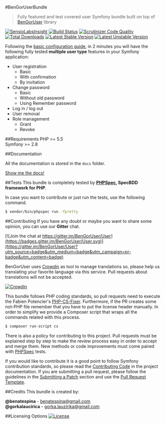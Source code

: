 #BenGorUserBundle
> Fully featured and test covered user Symfony bundle built on top of [BenGorUser][6] library

[![SensioLabsInsight](https://insight.sensiolabs.com/projects/5a2ac745-59f8-47b9-806a-6d1f4f9c96a6/mini.png)](https://insight.sensiolabs.com/projects/5a2ac745-59f8-47b9-806a-6d1f4f9c96a6)
[![Build Status](https://travis-ci.org/BenGorUser/UserBundle.svg?branch=master)](https://travis-ci.org/BenGorUser/UserBundle)
[![Scrutinizer Code Quality](https://scrutinizer-ci.com/g/BenGorUser/UserBundle/badges/quality-score.png?b=master)](https://scrutinizer-ci.com/g/BenGorUser/UserBundle/?branch=master)
[![Total Downloads](https://poser.pugx.org/bengor-user/user-bundle/downloads)](https://packagist.org/packages/bengor-user/user-bundle)
[![Latest Stable Version](https://poser.pugx.org/bengor-user/user-bundle/v/stable.svg)](https://packagist.org/packages/bengor-user/user-bundle)
[![Latest Unstable Version](https://poser.pugx.org/bengor-user/user-bundle/v/unstable.svg)](https://packagist.org/packages/bengor-user/user-bundle)

Following the [basic configuration guide](docs/basic_configuration.md), in 2 minutes you will have the following
fully tested **multiple user type** features in your Symfony application:

 * User registration
    * Basic
    * With confirmation
    * By invitation
 * Change password
    * Basic
    * Without old password
    * Using Remember password
 * Log in / log out
 * User removal
 * Role management
    * Grant
    * Revoke
    
##Requirements
PHP >= 5.5</br>
Symfony >= 2.8 

##Documentation

All the documentation is stored in the `docs` folder.

[Show me the docs!](docs/index.md)

##Tests
This bundle is completely tested by **[PHPSpec][1], SpecBDD framework for PHP**.

In case you want to contribute or just run the tests, use the following command.
```bash
$ vendor/bin/phpspec run -fpretty
```

##Contributing
If you have any doubt or maybe you want to share some opinion, you can use our **Gitter** chat.

[![Join the chat at https://gitter.im/BenGorUser/User](https://badges.gitter.im/BenGorUser/User.svg)](https://gitter.im/BenGorUser/User?utm_source=badge&utm_medium=badge&utm_campaign=pr-badge&utm_content=badge)

BenGorUser uses [Crowdin][8] as tool to manage translations so, please help us translating your favorite language
via this service. Pull requests about translations will not be accepted.

[![Crowdin](https://d322cqt584bo4o.cloudfront.net/bengoruser/localized.svg)](https://crowdin.com/project/bengoruser)

This bundle follows PHP coding standards, so pull requests need to execute the Fabien Potencier's [PHP-CS-Fixer][5].
Furthermore, if the PR creates some not-PHP file remember that you have to put the license header manually. In order
to simplify we provide a Composer script that wraps all the commands related with this process.
```bash
$ composer run-script cs
```

There is also a policy for contributing to this project. Pull requests must be explained step by step to make the
review process easy in order to accept and merge them. New methods or code improvements must come paired with
[PHPSpec][1] tests.

If you would like to contribute it is a good point to follow Symfony contribution standards, so please read the
[Contributing Code][2] in the project documentation. If you are submitting a pull request, please follow the guidelines
in the [Submitting a Patch][3] section and use the [Pull Request Template][4].

##Credits
This bundle is created by:
>
**@benatespina** - [benatespina@gmail.com](mailto:benatespina@gmail.com)<br>
**@gorkalaucirica** - [gorka.lauzirika@gmail.com](mailto:gorka.lauzirika@gmail.com)

##Licensing Options
[![License](https://poser.pugx.org/bengor-user/user-bundle/license.svg)](https://github.com/BenGorUser/UserBundle/blob/master/LICENSE)

[1]: http://www.phpspec.net/
[2]: http://symfony.com/doc/current/contributing/code/index.html
[3]: http://symfony.com/doc/current/contributing/code/patches.html#check-list
[4]: http://symfony.com/doc/current/contributing/code/patches.html#make-a-pull-request
[5]: http://cs.sensiolabs.org/
[6]: https://github.com/BenGorUser/User
[7]: http://getcomposer.org
[8]: https://crowdin.com/
